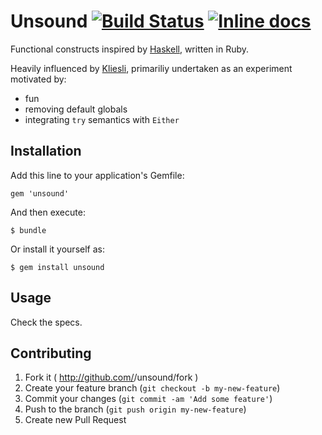 # Unsound [![Build Status](https://travis-ci.org/pdswan/unsound.svg?branch=master)](https://travis-ci.org/pdswan/unsound) [![Inline docs](http://inch-ci.org/github/pdswan/unsound.svg?branch=master)](http://inch-ci.org/github/pdswan/unsound)

Functional constructs inspired by [Haskell](https://www.haskell.org/), written in Ruby.

Heavily influenced by [Kliesli](https://github.com/txus/kleisli), primariliy undertaken as an experiment motivated by:

* fun
* removing default globals
* integrating `try` semantics with `Either`

## Installation

Add this line to your application's Gemfile:

    gem 'unsound'

And then execute:

    $ bundle

Or install it yourself as:

    $ gem install unsound

## Usage

Check the specs.

## Contributing

1. Fork it ( http://github.com/<my-github-username>/unsound/fork )
2. Create your feature branch (`git checkout -b my-new-feature`)
3. Commit your changes (`git commit -am 'Add some feature'`)
4. Push to the branch (`git push origin my-new-feature`)
5. Create new Pull Request
